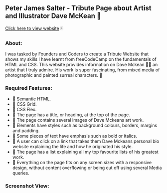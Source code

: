 ## Peter James Salter - Tribute Page about Artist and Illustrator Dave McKean :crystal_ball:
[Click here to view website](https://pjsalter.github.io/PJS-Tribute-Page-Dave-McKean/) :black_joker:

### About:

I was tasked by Founders and Coders to create a Tribute Website that shows my skills I have learnt from freeCodeCamp on the fundamentals of HTML and CSS. This website provides information on Dave Mckean :artist: an artist that I truly admire. His work is super fascinating, from mixed media of photographic and painted surreal characters. :art:

### Required Features:

- :strawberry: Semantic HTML.
- :pineapple: CSS Grid.
- :grapes: CSS Flex.
- :melon: The page has a title, or heading, at the top of the page.
- :tomato: The page contains several images of Dave Mckeans art work.
- :peach: Elements have styles such as background colours, borders, margins and padding.
- :green_apple: Some pieces of text have emphasis such as bold or italics.
- :lemon: A user can click on a link that takes them Dave Mckeans personal bio website explaining the life and how he originated his style.
- :tangerine: The page has a list explaining all my top favourite lists of his greatest work.
- :cherries: Everything on the page fits on any screen sizes with a responsive design, without content overflowing or being cut off using several Media queries.

### Screenshot View:

